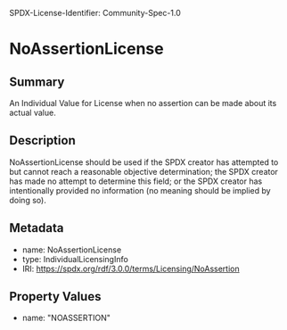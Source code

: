 SPDX-License-Identifier: Community-Spec-1.0

# NoAssertionLicense

## Summary

An Individual Value for License when no assertion can be made about its actual value.

## Description

NoAssertionLicense should be used if the SPDX creator has attempted to but cannot reach a reasonable objective determination;
the SPDX creator has made no attempt to determine this field; or
the SPDX creator has intentionally provided no information (no meaning should be implied by doing so).

## Metadata

- name: NoAssertionLicense
- type: IndividualLicensingInfo
- IRI: https://spdx.org/rdf/3.0.0/terms/Licensing/NoAssertion

## Property Values

- name: "NOASSERTION"
